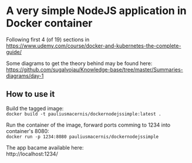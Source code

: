 # A very simple NodeJS application in Docker container

Following first 4 (of 19) sections in  
https://www.udemy.com/course/docker-and-kubernetes-the-complete-guide/

Some diagrams to get the theory behind may be found here:  
https://github.com/sugalvojau/Knowledge-base/tree/master/Summaries-diagrams/day-1

## How to use it

Build the tagged image:  
`docker build -t pauliusmacernis/dockernodejssimple:latest .`  

Run the container of the image, forward ports comming to 1234 into container's 8080:  
`docker run -p 1234:8080 pauliusmacernis/dockernodejssimple`  

The app bacame available here:  
http://localhost:1234/  
